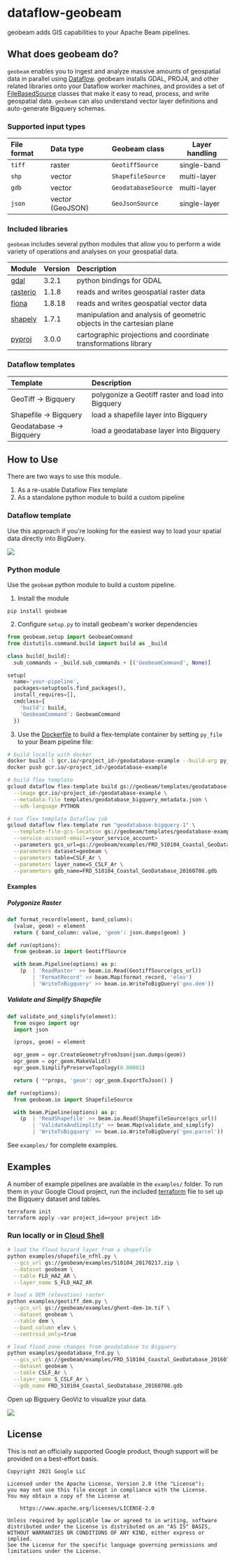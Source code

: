 # dataflow-geobeam

geobeam adds GIS capabilities to your Apache Beam pipelines.

## What does geobeam do?

`geobeam` enables you to ingest and analyze massive amounts of geospatial data in parallel using [Dataflow](7).
geobeam installs GDAL, PROJ4, and other related libraries onto your
Dataflow worker machines, and provides a set of [FileBasedSource](1)
classes that make it easy to read, process, and write geospatial data. `geobeam` can also
understand vector layer definitions and auto-generate Bigquery schemas.

### Supported input types

| **File format** | **Data type** | **Geobeam class**  | **Layer handling**
|:----------------|:--------------|:-------------------|--------------------|
| `tiff`         | raster        | `GeotiffSource`     | single-band
| `shp`          | vector        | `ShapefileSource`   | multi-layer
| `gdb`          | vector        | `GeodatabaseSource` | multi-layer
| `json`         | vector (GeoJSON) | `GeoJsonSource`  | single-layer

### Included libraries

`geobeam` includes several python modules that allow you to perform a wide variety of operations and analyses on your geospatial data.

| **Module**      | **Version** | **Description** |
|:----------------|:------------|:----------------|
| [gdal](2)       | 3.2.1       | python bindings for GDAL
| [rasterio](3)   | 1.1.8       | reads and writes geospatial raster data
| [fiona](4)      | 1.8.18      | reads and writes geospatial vector data
| [shapely](5)    | 1.7.1       | manipulation and analysis of geometric objects in the cartesian plane
| [pyproj](6)     | 3.0.0       | cartographic projections and coordinate transformations library

### Dataflow templates

| **Template**              | **Description** |
|:--------------------------|:----------------|
| GeoTiff -> Bigquery       | polygonize a Geotiff raster and load into Bigquery
| Shapefile -> Bigquery     | load a shapefile layer into Bigquery
| Geodatabase -> Bigquery   | load a geodatabase layer into Bigquery


## How to Use

There are two ways to use this module. 
1. As a re-usable Dataflow Flex template
2. As a standalone python module to build a custom pipeline

### Dataflow template
Use this approach if you're looking for the easiest way to load your spatial data directly into BigQuery. 

![](https://storage.googleapis.com/geobeam/examples/geobeam-dataflow-job-example.png)


### Python module
Use the `geobeam` python module to build a custom pipeline.

1. Install the module
```
pip install geobeam
```

2. Configure `setup.py` to install geobeam's worker dependencies
```py
from geobeam.setup import GeobeamCommand
from distutils.command.build import build as _build

class build(_build):
  sub_commands = _build.sub_commands + [('GeobeamCommand', None)]

setup(
  name='your-pipeline',
  packages=setuptools.find_packages(),
  install_requires=[],
  cmdclass={
    'build': build,
    'GeobeamCommand': GeobeamCommand
  })
```

3. Use the [Dockerfile](Dockerfile) to build a flex-template container by setting `py_file` to your Beam pipeline file:

```bash
# build locally with docker
docker build -t gcr.io/<project_id>/geodatabase-example --build-arg py_file=examples/geodatabase_frd.py
docker push gcr.io/<project_id>/geodatabase-example

# build flex template
gcloud dataflow flex-template build gs://geobeam/templates/geodatabase-example.json \
  --image gcr.io/<project_id>/geodatabase-example \
  --metadata-file templates/geodatabase_bigquery_metadata.json \
  --sdk-language PYTHON

# run flex template Dataflow job
gcloud dataflow flex-template run "geodatabase-bigquery-1" \
  --template-file-gcs-location gs://geobeam/templates/geodatabase-example.json \
  --service-account-email=<your_service_account>
  --parameters gcs_url=gs://geobeam/examples/FRD_510104_Coastal_GeoDatabase_20160708.zip \
  --parameters dataset=geobeam \
  --parameters table=CSLF_Ar \
  --parameters layer_name=S_CSLF_Ar \
  --parameters gdb_name=FRD_510104_Coastal_GeoDatabase_20160708.gdb
```

#### Examples

##### Polygonize Raster
```py
def format_record(element, band_column):
  (value, geom) = element
  return { band_column: value, 'geom': json.dumps(geom) }

def run(options):
  from geobeam.io import GeotiffSource

  with beam.Pipeline(options) as p:
    (p  | 'ReadRaster' >> beam.io.Read(GeotiffSource(gcs_url))
        | 'FormatRecord' >> beam.Map(format_record, 'elev')
        | 'WriteToBigquery' >> beam.io.WriteToBigQuery('geo.dem'))
```

##### Validate and Simplify Shapefile

```py
def validate_and_simplify(element):
  from osgeo import ogr
  import json

  (props, geom) = element

  ogr_geom = ogr.CreateGeometryFromJson(json.dumps(geom))
  ogr_geom = ogr_geom.MakeValid()
  ogr_geom.SimplifyPreserveTopology(0.00001)

  return { **props, 'geom': ogr_geom.ExportToJson() }

def run(options):
  from geobeam.io import ShapefileSource

  with beam.Pipeline(options) as p:
    (p  | 'ReadShapefile' >> beam.io.Read(ShapefileSource(gcs_url))
        | 'ValidateAndSimplify' >> beam.Map(validate_and_simplify)
        | 'WriteToBigquery' >> beam.io.WriteToBigQuery('geo.parcel'))
```

See `examples/` for complete examples.

## Examples

A number of example pipelines are available in the `examples/` folder.
To run them in your Google Cloud project, run the included [terraform](9) file to set up the Bigquery dataset and tables.

```
terraform init
terraform apply -var project_id=<your project id>
```

### Run locally or in [Cloud Shell](8)
```bash
# load the flood hazard layer from a shapefile
python examples/shapefile_nfhl.py \
  --gcs_url gs://geobeam/examples/510104_20170217.zip \
  --dataset geobeam \
  --table FLD_HAZ_AR \
  --layer_name S_FLD_HAZ_AR

# load a DEM (elevation) raster
python examples/geotiff_dem.py \
  --gcs_url gs://geobeam/examples/ghent-dem-1m.tif \
  --dataset geobeam \
  --table dem \
  --band_column elev \
  --centroid_only=true

# load flood zone changes from geodatabase to Bigquery
python examples/geodatabase_frd.py \
  --gcs_url gs://geobeam/examples/FRD_510104_Coastal_GeoDatabase_20160708.zip \
  --dataset geobeam \
  --table CSLF_Ar \
  --layer_name S_CSLF_Ar \
  --gdb_name FRD_510104_Coastal_GeoDatabase_20160708.gdb
```

Open up Bigquery GeoViz to visualize your data.

![](https://storage.googleapis.com/geobeam/examples/geobeam-nfhl-geoviz-example.png)


## License

This is not an officially supported Google product, though support will be provided on a best-effort basis.

```
Copyright 2021 Google LLC

Licensed under the Apache License, Version 2.0 (the "License");
you may not use this file except in compliance with the License.
You may obtain a copy of the License at

    https://www.apache.org/licenses/LICENSE-2.0

Unless required by applicable law or agreed to in writing, software
distributed under the License is distributed on an "AS IS" BASIS,
WITHOUT WARRANTIES OR CONDITIONS OF ANY KIND, either express or implied.
See the License for the specific language governing permissions and
limitations under the License.
```


[1]: https://beam.apache.org/releases/pydoc/2.4.0/apache_beam.io.filebasedsource.html
[2]: https://pypi.org/project/GDAL/
[3]: https://pypi.org/project/rasterio/
[4]: https://pypi.org/project/Fiona/
[5]: https://pypi.org/project/Shapely/
[6]: https://pypi.org/project/pyproj/ 
[7]: https://cloud.google.com/dataflow
[8]: https://cloud.google.com/shell
[9]: https://www.terraform.io/
